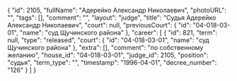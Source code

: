 {
    "id": 2105,
    "fullName": "Адерейко Александр Николаевич",
    "photoURL": "",
    "tags": [],
    "comment": "",
    "layout": "judge",
    "title": "Судья Адерейко Александр Николаевич",
    "court": null,
    "previousCourt": {
        "id": "04-018-03-01",
        "name": "суд Щучинского района"
    },
    "career": [
        {
            "id": 821,
            "term": null,
            "type": "released",
            "court": {
                "id": "04-018-03-01",
                "name": "суд Щучинского района"
            },
            "extra": [],
            "comment": "по собственному желанию",
            "house_id": "04-018-03-01",
            "judge_id": 2105,
            "position": "судья",
            "term_type": "",
            "timestamp": "1996-04-01",
            "decree_number": "126"
        }
    ]
}